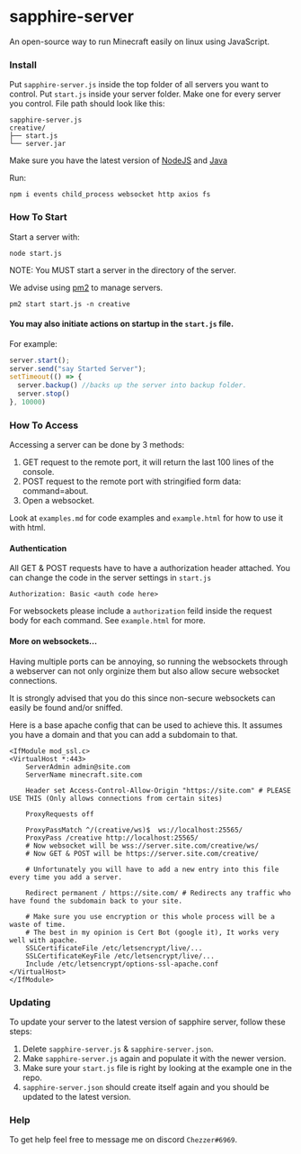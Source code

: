 # sapphire-server
An open-source way to run Minecraft easily on linux using JavaScript.

### Install
Put `sapphire-server.js` inside the top folder of all servers you want to control.
Put `start.js` inside your server folder. Make one for every server you control.
File path should look like this:
```
sapphire-server.js
creative/
├── start.js
└── server.jar
```
Make sure you have the latest version of [NodeJS](https://nodejs.org/en/) and [Java](https://www.digitalocean.com/community/tutorials/how-to-install-java-with-apt-on-debian-10)

Run:
```
npm i events child_process websocket http axios fs
```

### How To Start
Start a server with:
```
node start.js
```
NOTE: You MUST start a server in the directory of the server.

We advise using [pm2](https://pm2.keymetrics.io/) to manage servers.
```
pm2 start start.js -n creative
```

#### You may also initiate actions on startup in the `start.js` file.
For example:
```js
server.start();
server.send("say Started Server");
setTimeout(() => {
  server.backup() //backs up the server into backup folder.
  server.stop()
}, 10000)
```

### How To Access
Accessing a server can be done by 3 methods:
1. GET request to the remote port, it will return the last 100 lines of the console.
2. POST request to the remote port with stringified form data: command=about.
3. Open a websocket.

Look at `examples.md` for code examples and `example.html` for how to use it with html.

#### Authentication
All GET & POST requests have to have a authorization header attached. You can change the code in the server settings in `start.js`
```
Authorization: Basic <auth code here>
```

For websockets please include a `authorization` feild inside the request body for each command. See `example.html` for more.

#### More on websockets...
Having multiple ports can be annoying, so running the websockets through a webserver can not only orginize them but also allow secure websocket connections.

It is strongly advised that you do this since non-secure websockets can easily be found and/or sniffed.

Here is a base apache config that can be used to achieve this. It assumes you have a domain and that you can add a subdomain to that.
```
<IfModule mod_ssl.c>
<VirtualHost *:443>
    ServerAdmin admin@site.com
    ServerName minecraft.site.com

    Header set Access-Control-Allow-Origin "https://site.com" # PLEASE USE THIS (Only allows connections from certain sites)

    ProxyRequests off

    ProxyPassMatch ^/(creative/ws)$  ws://localhost:25565/
    ProxyPass /creative http://localhost:25565/
    # Now websocket will be wss://server.site.com/creative/ws/
    # Now GET & POST will be https://server.site.com/creative/

    # Unfortunately you will have to add a new entry into this file every time you add a server.

    Redirect permanent / https://site.com/ # Redirects any traffic who have found the subdomain back to your site.

    # Make sure you use encryption or this whole process will be a waste of time.
    # The best in my opinion is Cert Bot (google it), It works very well with apache.
    SSLCertificateFile /etc/letsencrypt/live/...
    SSLCertificateKeyFile /etc/letsencrypt/live/...
    Include /etc/letsencrypt/options-ssl-apache.conf
</VirtualHost>
</IfModule>
```

### Updating
To update your server to the latest version of sapphire server, follow these steps:
1. Delete `sapphire-server.js` & `sapphire-server.json`.
2. Make `sapphire-server.js` again and populate it with the newer version.
3. Make sure your `start.js` file is right by looking at the example one in the repo.
4. `sapphire-server.json` should create itself again and you should be updated to the latest version.

### Help
To get help feel free to message me on discord `Chezzer#6969`.
